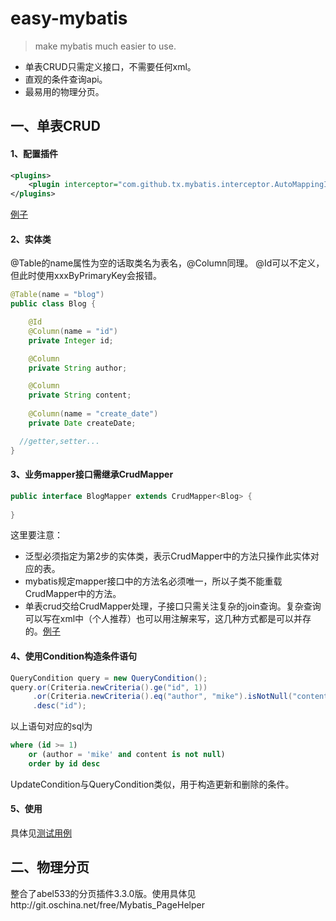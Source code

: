 # easy-mybatis

>make mybatis much easier to use.

* 单表CRUD只需定义接口，不需要任何xml。
* 直观的条件查询api。
* 最易用的物理分页。

## 一、单表CRUD

#### 1、配置插件

```xml
<plugins>
	<plugin interceptor="com.github.tx.mybatis.interceptor.AutoMappingInterceptor" />
</plugins>
```

[例子](https://github.com/tangxin983/easy-mybatis/blob/master/src/test/resources/mybatis-config.xml)

#### 2、实体类

@Table的name属性为空的话取类名为表名，@Column同理。
@Id可以不定义，但此时使用xxxByPrimaryKey会报错。

```java
@Table(name = "blog")
public class Blog {

	@Id
	@Column(name = "id")
	private Integer id;

	@Column
	private String author;

	@Column
	private String content;
	
	@Column(name = "create_date")
	private Date createDate;

  //getter,setter...
}
```
#### 3、业务mapper接口需继承CrudMapper

```java
public interface BlogMapper extends CrudMapper<Blog> {
  
}
```
这里要注意：
* 泛型必须指定为第2步的实体类，表示CrudMapper中的方法只操作此实体对应的表。
* mybatis规定mapper接口中的方法名必须唯一，所以子类不能重载CrudMapper中的方法。
* 单表crud交给CrudMapper处理，子接口只需关注复杂的join查询。复杂查询可以写在xml中（个人推荐）也可以用注解来写，这几种方式都是可以并存的。[例子](https://github.com/tangxin983/easy-mybatis/blob/master/src/test/java/com/github/tx/mybatis/test/mapper/BlogMapper.xml)

#### 4、使用Condition构造条件语句

```java
QueryCondition query = new QueryCondition();
query.or(Criteria.newCriteria().ge("id", 1))
     .or(Criteria.newCriteria().eq("author", "mike").isNotNull("content"))
     .desc("id");
```
以上语句对应的sql为
```sql
where (id >= 1)
	or (author = 'mike' and content is not null)
	order by id desc
```
UpdateCondition与QueryCondition类似，用于构造更新和删除的条件。
#### 5、使用

具体见[测试用例](https://github.com/tangxin983/easy-mybatis/blob/master/src/test/java/com/github/tx/mybatis/test/CrudMapperTest.java)

## 二、物理分页

整合了abel533的分页插件3.3.0版。使用具体见http://git.oschina.net/free/Mybatis_PageHelper
